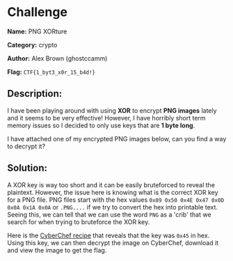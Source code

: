 # Challenge

**Name:** PNG XORture

**Category:** crypto

**Author:** Alex Brown (ghostccamm)

**Flag:** `CTF{1_byt3_x0r_15_b4d!}`

## **Description:**

I have been playing around with using **XOR** to encrypt **PNG images** lately and it seems to be very effective! However, I have horribly short term memory issues so I decided to only use keys that are **1 byte long**.

I have attached one of my encrypted PNG images below, can you find a way to decrypt it?

## **Solution:**

A XOR key is way too short and it can be easily bruteforced to reveal the plaintext. However, the issue here is knowing what is the correct XOR key for a PNG file. PNG files start with the hex values `0x89 0x50 0x4E 0x47 0x0D 0x0A 0x1A 0x0A` or `.PNG....` if we try to convert the hex into printable text. Seeing this, we can tell that we can use the word `PNG` as a 'crib' that we search for when trying to bruteforce the XOR key.

Here is the [CyberChef recipe](https://gchq.github.io/CyberChef/#recipe=XOR_Brute_Force(1,100,0,'Standard',false,true,false,'PNG')) that reveals that the key was `0x45` in hex. Using this key, we can then decrypt the image on CyberChef, download it and view the image to get the flag.
